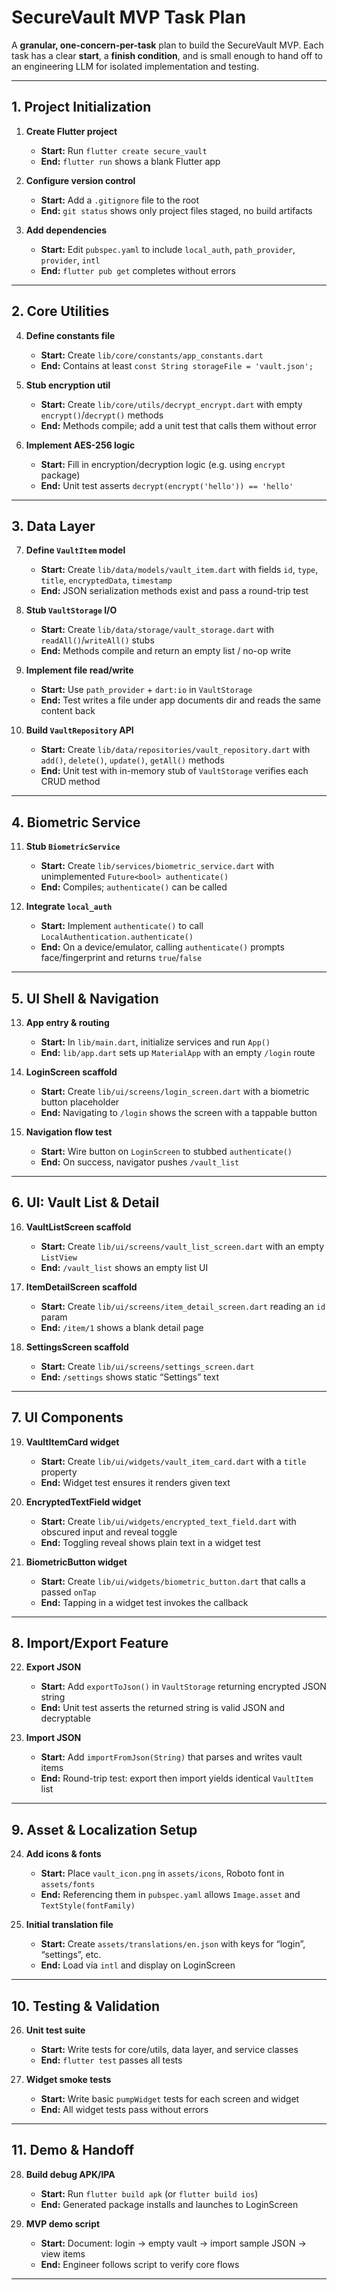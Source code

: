 # SecureVault MVP Task Plan

A **granular, one-concern-per-task** plan to build the SecureVault MVP. Each task has a clear **start**, a **finish condition**, and is small enough to hand off to an engineering LLM for isolated implementation and testing.

---

## 1. Project Initialization

1. **Create Flutter project**  
   - **Start:** Run `flutter create secure_vault`  
   - **End:** `flutter run` shows a blank Flutter app  

2. **Configure version control**  
   - **Start:** Add a `.gitignore` file to the root  
   - **End:** `git status` shows only project files staged, no build artifacts  

3. **Add dependencies**  
   - **Start:** Edit `pubspec.yaml` to include `local_auth`, `path_provider`, `provider`, `intl`  
   - **End:** `flutter pub get` completes without errors  

---

## 2. Core Utilities

4. **Define constants file**  
   - **Start:** Create `lib/core/constants/app_constants.dart`  
   - **End:** Contains at least `const String storageFile = 'vault.json';`  

5. **Stub encryption util**  
   - **Start:** Create `lib/core/utils/decrypt_encrypt.dart` with empty `encrypt()`/`decrypt()` methods  
   - **End:** Methods compile; add a unit test that calls them without error  

6. **Implement AES-256 logic**  
   - **Start:** Fill in encryption/decryption logic (e.g. using `encrypt` package)  
   - **End:** Unit test asserts `decrypt(encrypt('hello')) == 'hello'`  

---

## 3. Data Layer

7. **Define `VaultItem` model**  
   - **Start:** Create `lib/data/models/vault_item.dart` with fields `id`, `type`, `title`, `encryptedData`, `timestamp`  
   - **End:** JSON serialization methods exist and pass a round-trip test  

8. **Stub `VaultStorage` I/O**  
   - **Start:** Create `lib/data/storage/vault_storage.dart` with `readAll()`/`writeAll()` stubs  
   - **End:** Methods compile and return an empty list / no-op write  

9. **Implement file read/write**  
   - **Start:** Use `path_provider` + `dart:io` in `VaultStorage`  
   - **End:** Test writes a file under app documents dir and reads the same content back  

10. **Build `VaultRepository` API**  
    - **Start:** Create `lib/data/repositories/vault_repository.dart` with `add()`, `delete()`, `update()`, `getAll()` methods  
    - **End:** Unit test with in-memory stub of `VaultStorage` verifies each CRUD method  

---

## 4. Biometric Service

11. **Stub `BiometricService`**  
    - **Start:** Create `lib/services/biometric_service.dart` with unimplemented `Future<bool> authenticate()`  
    - **End:** Compiles; `authenticate()` can be called  

12. **Integrate `local_auth`**  
    - **Start:** Implement `authenticate()` to call `LocalAuthentication.authenticate()`  
    - **End:** On a device/emulator, calling `authenticate()` prompts face/fingerprint and returns `true`/`false`  

---

## 5. UI Shell & Navigation

13. **App entry & routing**  
    - **Start:** In `lib/main.dart`, initialize services and run `App()`  
    - **End:** `lib/app.dart` sets up `MaterialApp` with an empty `/login` route  

14. **LoginScreen scaffold**  
    - **Start:** Create `lib/ui/screens/login_screen.dart` with a biometric button placeholder  
    - **End:** Navigating to `/login` shows the screen with a tappable button  

15. **Navigation flow test**  
    - **Start:** Wire button on `LoginScreen` to stubbed `authenticate()`  
    - **End:** On success, navigator pushes `/vault_list`  

---

## 6. UI: Vault List & Detail

16. **VaultListScreen scaffold**  
    - **Start:** Create `lib/ui/screens/vault_list_screen.dart` with an empty `ListView`  
    - **End:** `/vault_list` shows an empty list UI  

17. **ItemDetailScreen scaffold**  
    - **Start:** Create `lib/ui/screens/item_detail_screen.dart` reading an `id` param  
    - **End:** `/item/1` shows a blank detail page  

18. **SettingsScreen scaffold**  
    - **Start:** Create `lib/ui/screens/settings_screen.dart`  
    - **End:** `/settings` shows static “Settings” text  

---

## 7. UI Components

19. **VaultItemCard widget**  
    - **Start:** Create `lib/ui/widgets/vault_item_card.dart` with a `title` property  
    - **End:** Widget test ensures it renders given text  

20. **EncryptedTextField widget**  
    - **Start:** Create `lib/ui/widgets/encrypted_text_field.dart` with obscured input and reveal toggle  
    - **End:** Toggling reveal shows plain text in a widget test  

21. **BiometricButton widget**  
    - **Start:** Create `lib/ui/widgets/biometric_button.dart` that calls a passed `onTap`  
    - **End:** Tapping in a widget test invokes the callback  

---

## 8. Import/Export Feature

22. **Export JSON**  
    - **Start:** Add `exportToJson()` in `VaultStorage` returning encrypted JSON string  
    - **End:** Unit test asserts the returned string is valid JSON and decryptable  

23. **Import JSON**  
    - **Start:** Add `importFromJson(String)` that parses and writes vault items  
    - **End:** Round-trip test: export then import yields identical `VaultItem` list  

---

## 9. Asset & Localization Setup

24. **Add icons & fonts**  
    - **Start:** Place `vault_icon.png` in `assets/icons`, Roboto font in `assets/fonts`  
    - **End:** Referencing them in `pubspec.yaml` allows `Image.asset` and `TextStyle(fontFamily)`  

25. **Initial translation file**  
    - **Start:** Create `assets/translations/en.json` with keys for “login”, “settings”, etc.  
    - **End:** Load via `intl` and display on LoginScreen  

---

## 10. Testing & Validation

26. **Unit test suite**  
    - **Start:** Write tests for core/utils, data layer, and service classes  
    - **End:** `flutter test` passes all tests  

27. **Widget smoke tests**  
    - **Start:** Write basic `pumpWidget` tests for each screen and widget  
    - **End:** All widget tests pass without errors  

---

## 11. Demo & Handoff

28. **Build debug APK/IPA**  
    - **Start:** Run `flutter build apk` (or `flutter build ios`)  
    - **End:** Generated package installs and launches to LoginScreen  

29. **MVP demo script**  
    - **Start:** Document: login → empty vault → import sample JSON → view items  
    - **End:** Engineer follows script to verify core flows  

---
